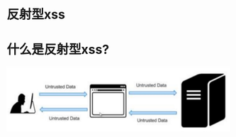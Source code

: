 # 反射型xss

# 什么是反射型xss?
![](https://raw.githubusercontent.com/jerrychan807/imggg/master/006tNbRwgy1fds9da0b68j312o0bawfm.jpg)


